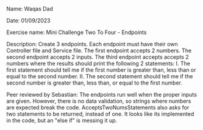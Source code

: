 Name: Waqas Dad

Date: 01/09/2023

Exercise name: Mini Challenge Two To Four - Endpoints

Description: Create 3 endpoints. Each endpoint must have their own Controller file and Service file. The first endpoint accepts 2 numbers. The second endpoint accepts 2 inputs. The third endpoint accepts accepts 2 numbers where the results should print the following 2 statements:
     I. The first statement should tell me if the first number is greater than, less than or equal to the second number.
     II. The second statement should tell me if the second number is greater than, less than, or equal to the first number.

Peer reviewed by Sebastian: The endpoints run well when the proper inputs are given. However, there is no data validation, so strings where numbers are expected break the code. AcceptsTwoNumsStatements also asks for two statements to be returned, instead of one. It looks like its implemented in the code, but an "else if" is messing it up.

